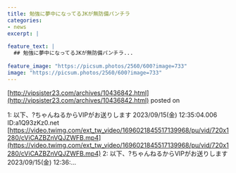 ```yaml
---
title: 勉強に夢中になってるJKが無防備パンチラ
categories:
- news
excerpt: |
  
feature_text: |
  ## 勉強に夢中になってるJKが無防備パンチラ...
  
feature_image: "https://picsum.photos/2560/600?image=733"
image: "https://picsum.photos/2560/600?image=733"
---
```


[http://vipsister23.com/archives/10436842.html](http://vipsister23.com/archives/10436842.html)
posted on 

<!--more-->

1: 以下、?ちゃんねるからVIPがお送りします 2023/09/15(金) 12:35:04.006 ID:a1Q93zKz0.net [https://video.twimg.com/ext_tw_video/1696021845517139968/pu/vid/720x1280/cViCAZBZnVQJZWFB.mp4](https://video.twimg.com/ext_tw_video/1696021845517139968/pu/vid/720x1280/cViCAZBZnVQJZWFB.mp4) 2: 以下、?ちゃんねるからVIPがお送りします 2023/09/15(金) 12:36:...
